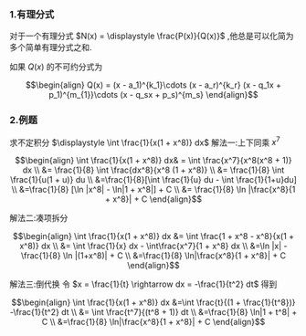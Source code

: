 ### 1.有理分式
对于一个有理分式 $N(x) = \displaystyle \frac{P(x)}{Q(x)}$ ,他总是可以化简为多个简单有理分式之和.

如果 $Q(x)$ 的不可约分式为

$$\begin{align}
    Q(x) = (x - a_1)^{k_1}\cdots (x - a_r)^{k_r} (x - q_1x + p_1)^{m_{1}}\cdots (x - q_sx + p_s)^{m_s}
\end{align}$$




### 2.例题
求不定积分 $\displaystyle \int \frac{1}{x(1 + x^8)} dx$ 
解法一:上下同乘 $x^{7}$

$$\begin{align}
    \int \frac{1}{x(1 + x^8)} dx& = \int \frac{x^7}{x^8(x^8 + 1)} dx \\
    &= \frac{1}{8} \int \frac{dx^8}{x^8 (1 + x^8)} \\
    &= \frac{1}{8} \int \frac{1}{u(1 + u)} du  \\
    &=\frac{1}{8}[\int \frac{1}{u} du - \int \frac{1}{1+u}du]  \\
    &=\frac{1}{8} [\ln |x^8| - \ln|1 + x^8|] + C \\
    &= \frac{1}{8} \ln |\frac{x^8}{1 + x^8}| + C
\end{align}$$

解法二:凑项拆分

$$\begin{align}
    \int \frac{1}{x(1 + x^8)} dx &= \int \frac{1 + x^8 - x^8}{x(1 + x^8)} dx \\
    &= \int \frac{1}{x} dx - \int\frac{x^7}{1 + x^8} dx \\
    &=\ln |x| - \frac{1}{8} \ln |(1+x^8)| + C \\
    &=\frac{1}{8} \ln|\frac{x^8}{1 + x^8}| + C
\end{align}$$

解法三:倒代换
令 $x = \frac{1}{t} \rightarrow dx = -\frac{1}{t^2} dt$ 得到

$$\begin{align}
    \int \frac{1}{x(1 + x^8)} dx &=\int \frac{t}{(1 + \frac{1}{t^8})} -\frac{1}{t^2} dt \\
    &= \int \frac{t^7}{(t^8 + 1)} dt \\
    &=\frac{1}{8} \ln|1 + t^8| + C \\
    &=\frac{1}{8} \ln|\frac{x^8}{1 + x^8}| + C
\end{align}$$



